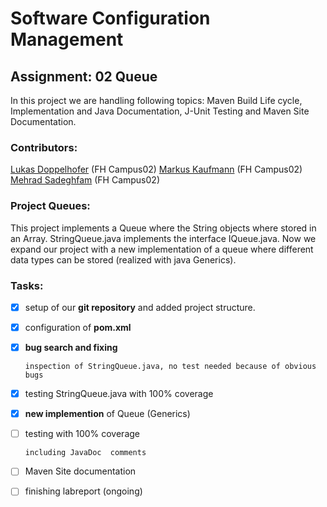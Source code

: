 

# Software Configuration Management

## Assignment: 02 Queue

In this project we are handling following topics: Maven Build Life cycle, Implementation and Java Documentation, J-Unit Testing and Maven Site Documentation.

### **Contributors:**

[Lukas Doppelhofer](https://github.com/LukasDoppelhofer/) (FH Campus02)
[Markus Kaufmann](https://github.com/markuskaufmann87/) (FH Campus02)
[Mehrad Sadeghfam](https://github.com/Mehrad876/) (FH Campus02)

### **Project Queues:**

This project implements a Queue where the String objects where stored in an Array. StringQueue.java implements the interface IQueue.java. Now we expand our project with a new implementation of a queue where different data types can be stored (realized with java Generics).

### Tasks:

- [x] setup of our **git repository** and added project structure.

- [x] configuration of **pom.xml**

- [x] **bug search and fixing**

      inspection of StringQueue.java, no test needed because of obvious bugs

- [x] testing StringQueue.java with 100% coverage

- [x] **new implemention** of Queue (Generics)

- [ ] testing with 100% coverage 

      including JavaDoc  comments

- [ ] Maven Site documentation

- [ ] finishing labreport (ongoing)

